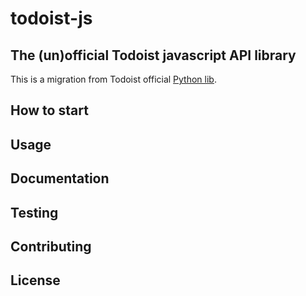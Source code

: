 # todoist-js
## The (un)official Todoist javascript API library
This is a migration from Todoist official [Python lib](https://github.com/Doist/todoist-python).

## How to start
## Usage
## Documentation
## Testing
## Contributing
## License

